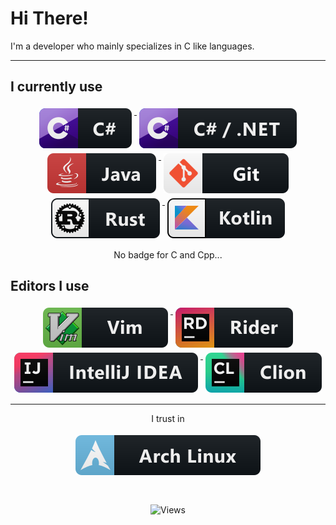 # Hi There!
I'm a developer who mainly specializes in C like languages. 

<hr>


## I currently use

<p align="center">
  <a href="https://github.com/dotnet/csharplang">
    <img src="https://github.com/MikeCodesDotNET/ColoredBadges/raw/master/svg/dev/languages/csharp.svg" alt="Csharp" style="vertical-align:top; margin:4px">
  </a>

  <a href="https://dotnet.microsoft.com"/>
    <img src="https://github.com/MikeCodesDotNET/ColoredBadges/raw/master/svg/dev/languages/csharp_dotnet.svg" alt="CsharpNet" style="vertical-align:top; margin:4px">
  </a>

  <a href="https://www.java.com/en/"/>
    <img src="https://github.com/MikeCodesDotNET/ColoredBadges/raw/master/svg/dev/languages/java.svg" alt="Java" style="vertical-align:top; margin:4px">
  </a>

  <a href="https://git-scm.com/"/>
    <img src="https://raw.githubusercontent.com/MikeCodesDotNET/ColoredBadges/8123dfb6450f9e3465f6b82e4440af1d1a7f92e5/svg/dev/tools/git.svg" alt="Git" style="vertical-align:top; margin:4px">
  </a>

  <a href="https://www.rust-lang.org/"/>
    <img src="https://github.com/MikeCodesDotNET/ColoredBadges/raw/master/svg/dev/languages/rust.svg" alt="Rust" style="vertical-align:top; margin:4px">
  </a>

  <a href="https://kotlinlang.org//"/>
    <img src="https://raw.githubusercontent.com/MikeCodesDotNET/ColoredBadges/b15e56a11a52933b5a75bf45679671ee06d7702a/svg/dev/languages/kotlin.svg" alt="Kotlin" style="vertical-align:top; margin:4px">
  </a>
</p>


<div align="center">No badge for C and Cpp...</div>

## Editors I use

<p align="center">
   <a href="https://www.vim.org/"/>
    <img src="https://raw.githubusercontent.com/MikeCodesDotNET/ColoredBadges/b15e56a11a52933b5a75bf45679671ee06d7702a/svg/dev/tools/vim.svg" alt="Vim" style="vertical-align:top; margin:4px">
  </a>

  <a href="https://www.jetbrains.com/rider/"/>
    <img src="https://github.com/MikeCodesDotNET/ColoredBadges/raw/master/svg/dev/tools/jetbrains_rider.svg" alt="Rider" style="vertical-align:top; margin:4px">
  </a>

  <a href="https://www.jetbrains.com/idea/"/>
    <img src="https://github.com/MikeCodesDotNET/ColoredBadges/raw/master/svg/dev/tools/jetbrains_intellij.svg" alt="IntelliJ" style="vertical-align:top; margin:4px">
  </a>

  <a href="https://www.jetbrains.com/clion/"/>
    <img src="https://github.com/MikeCodesDotNET/ColoredBadges/raw/master/svg/dev/tools/jetbrains_clion.svg" alt="CLion" style="vertical-align:top; margin:4px">
  </a>
</p>


<hr>


<div align="center">I trust in</div>
<p align="center">
    <a/>
    <img src="https://raw.githubusercontent.com/MikeCodesDotNET/ColoredBadges/b50d8ca1e666614f7c6e7464f34287cfd7405b56/svg/devices/archlinux.svg" alt="Arch" style="vertical-align:top; margin:4px">
  </a>
</p>

#

<p align="center">
  <a/>
    <img src="https://komarev.com/ghpvc/?username=TheStachelfisch" alt="Views" style="vertical-align:top; margin:4px">
  </a>
</p>
